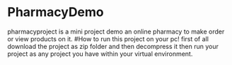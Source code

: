 # PharmacyDemo
pharmacyproject is a mini project demo an online pharmacy to make order or view products on it.
#How to run this project on your pc!
first of all download the project as zip folder and then decompress it then run your project as any project you have within your virtual environment. 
